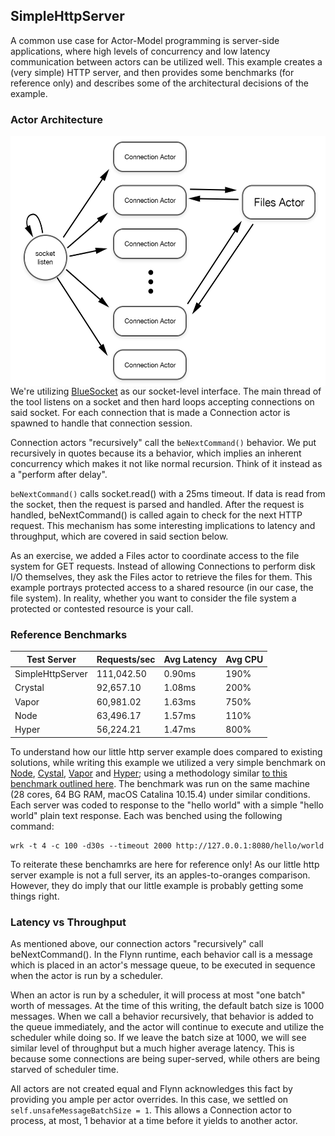 ## SimpleHttpServer

A common use case for Actor-Model programming is server-side applications, where high levels of concurrency and low latency communication between actors can be utilized well. This example creates a (very simple) HTTP server, and then provides some benchmarks (for reference only) and describes some of the architectural decisions of the example.

### Actor Architecture

<img align="right" src="meta/graph.png" height="400" >

We're utilizing [BlueSocket](https://github.com/IBM-Swift/BlueSocket) as our socket-level interface.  The main thread of the tool listens on a socket and then hard loops accepting connections on said socket.  For each connection that is made a Connection actor is spawned to handle that connection session.

Connection actors "recursively" call the ```beNextCommand()``` behavior. We put recursively in quotes because its a behavior, which implies an inherent concurrency which makes it not like normal recursion.  Think of it instead as a "perform after delay".

```beNextCommand()``` calls socket.read() with a 25ms timeout. If data is read from the socket, then the request is parsed and handled. After the request is handled, beNextCommand() is called again to check for the next HTTP request.  This mechanism has some interesting implications to latency and throughput, which are covered in said section below.

As an exercise, we added a Files actor to coordinate access to the file system for GET requests. Instead of allowing Connections to perform disk I/O themselves, they ask the Files actor to retrieve the files for them. This example portrays protected access to a shared resource (in our case, the file system).  In reality, whether you want to consider the file system a protected or contested resource is your call.

### Reference Benchmarks

| Test Server        |  Requests/sec  | Avg Latency  | Avg CPU |
|--------------------|----------------|--------------|---------|
|  SimpleHttpServer  |  111,042.50    | 0.90ms       | 190%    |
|  Crystal           |  92,657.10     | 1.08ms       | 200%    |
|  Vapor             |  60,981.02     | 1.63ms       | 750%    |
|  Node              |  63,496.17     | 1.57ms       | 110%    |
|  Hyper             |  56,224.21     | 1.47ms       | 800%    |

To understand how our little http server example does compared to existing solutions, while writing this example we utilized a very simple benchmark on [Node](https://nodejs.org/en/), [Cystal](https://crystal-lang.org), [Vapor](https://crystal-lang.org) and [Hyper](https://hyper.rs); using a methodology similar [to this benchmark outlined here](https://github.com/costajob/app-servers#results). The benchmark was run on the same machine (28 cores, 64 BG RAM, macOS Catalina 10.15.4) under similar conditions. Each server was coded to response to the "hello world" with a simple "hello world" plain text response. Each was benched using the following command:

```
wrk -t 4 -c 100 -d30s --timeout 2000 http://127.0.0.1:8080/hello/world
```

To reiterate these benchamrks are here for reference only! As our little http server example is not a full server, its an apples-to-oranges comparison. However, they do imply that our little example is probably getting some things right.


### Latency vs Throughput

As mentioned above, our connection actors "recursively" call beNextCommand(). In the Flynn runtime, each behavior call is a message which is placed in an actor's message queue, to be executed in sequence when the actor is run by a scheduler.

When an actor is run by a scheduler, it will process at most "one batch" worth of messages. At the time of this writing, the default batch size is 1000 messages. When we call a behavior recursively, that behavior is added to the queue immediately, and the actor will continue to execute and utilize the scheduler while doing so.  If we leave the batch size at 1000, we will see similar level of throughput but a much higher average latency. This is because some connections are being super-served, while others are being starved of scheduler time.

All actors are not created equal and Flynn acknowledges this fact by providing you ample per actor overrides.  In this case, we settled on ```self.unsafeMessageBatchSize = 1```.  This allows a Connection actor to process, at most, 1 behavior at a time before it yields to another actor.